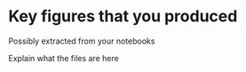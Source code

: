 # Key figures that you produced

Possibly extracted from your notebooks

Explain what the files are here
